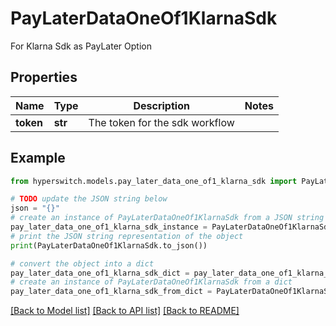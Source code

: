 # PayLaterDataOneOf1KlarnaSdk

For Klarna Sdk as PayLater Option

## Properties

Name | Type | Description | Notes
------------ | ------------- | ------------- | -------------
**token** | **str** | The token for the sdk workflow | 

## Example

```python
from hyperswitch.models.pay_later_data_one_of1_klarna_sdk import PayLaterDataOneOf1KlarnaSdk

# TODO update the JSON string below
json = "{}"
# create an instance of PayLaterDataOneOf1KlarnaSdk from a JSON string
pay_later_data_one_of1_klarna_sdk_instance = PayLaterDataOneOf1KlarnaSdk.from_json(json)
# print the JSON string representation of the object
print(PayLaterDataOneOf1KlarnaSdk.to_json())

# convert the object into a dict
pay_later_data_one_of1_klarna_sdk_dict = pay_later_data_one_of1_klarna_sdk_instance.to_dict()
# create an instance of PayLaterDataOneOf1KlarnaSdk from a dict
pay_later_data_one_of1_klarna_sdk_from_dict = PayLaterDataOneOf1KlarnaSdk.from_dict(pay_later_data_one_of1_klarna_sdk_dict)
```
[[Back to Model list]](../README.md#documentation-for-models) [[Back to API list]](../README.md#documentation-for-api-endpoints) [[Back to README]](../README.md)


